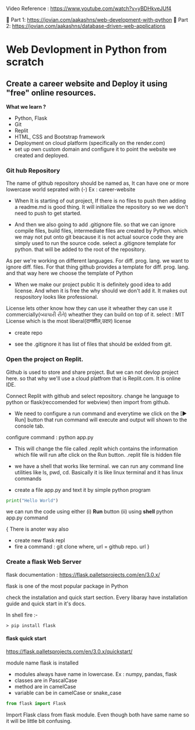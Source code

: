 Video Reference : https://www.youtube.com/watch?v=yBDHkveJUf4

🔗 Part 1: https://jovian.com/aakashns/web-development-with-python
🔗 Part 2: https://jovian.com/aakashns/database-driven-web-applications


# Web Devlopment in Python from scratch
## Create a career website and Deploy it using "free" online resources.

**What we learn ?**
  - Python, Flask
  - Git
  - Replit
  - HTML, CSS and Bootstrap framework
  - Deployment on cloud platform (specifically on the render.com)
  - set up own custom domain and configure it to point the website we created and deployed.

### **Git hub Repository** 
The name of github repository should be named as, It can have one or more lowercase world seprated with (-)
Ex : career-website  

- When It is starting of out project, If there is no files to push then adding a readme.md is good thing. It will initialize the repository so we we don't need to push to get started.

- And then we also going to add .gitignore file. so that we can ignore compile files, build files, intermediate files are created by Python.
which we may not put onto git beacause it is not actual source code they are simply used to run the source code.
select a .gitignore template for python. that will be added to the root of the repository.

As per we're working on different languages. For diff. prog. lang. we want to ignore diff. files. For that thing github provides a template for diff. prog. lang. and that way here we choose the template of Python

- When we make our project public It is definitely good idea to add license. And when it is free the why should we don't add it. It makes out respository looks like professional.

License lets other know how they can use it wheather they can use it commercially(વ્યાપારી રીતે) wheather they can build on top of it.
select : MIT License
which is the most liberal(दानशील,उदार) license

- create repo

- see the .gitignore it has list of files that should be exlded from git.

### Open the project on Replit.
Github is used to store and share project. But we can not devlop project here.
so that why we'll use a cloud platfrom that is Replit.com. It is online IDE.

Connect Replit with github and select repository.
change he language to python or flask(reccomended for webview)
 then import from github.

- We need to configure a run command and everytime we click on the  [▶ Run] button that run command will execute and output will shown to the console tab.

configure command : python app.py

- This will change the file called .replit which contains the information which file will run afte click on the Run button.
.replit file is hidden file

- we have a shell that works like terminal. we can run any command line utilities like ls, pwd, cd.
Basically it is like linux terminal and it has linux commands 

- create a file app.py
and text it by simple python program
```python
print("Hello World")
```

we can run the code using either 
(i)  **Run** button
(ii) using **shell** python app.py command

{
There is anoter way also
 - create new flask repl
 - fire a command : git clone <url>
  where, url = github repo. url 
}



### Create a flask Web Server
flask documentation : https://flask.palletsprojects.com/en/3.0.x/

flask is one of the most popular package in Python

check the installation and quick start section.
Every libaray have installation guide and quick start in it's docs. 

In shell fire :-
```
> pip install flask
```



#### flask quick start
https://flask.palletsprojects.com/en/3.0.x/quickstart/

module name flask is installed 

- modules always have name in lowercase. Ex : numpy, pandas, flask
- classes are in PascalCase
- method are in camelCase
- variable can be in camelCase or snake_case

```python
from flask import Flask
```
Import Flask class from flask module. Even though both have same name so it will be little bit confusing.



